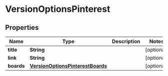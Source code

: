 

# VersionOptionsPinterest


## Properties

| Name | Type | Description | Notes |
|------------ | ------------- | ------------- | -------------|
|**title** | **String** |  |  [optional] |
|**link** | **String** |  |  [optional] |
|**boards** | [**VersionOptionsPinterestBoards**](VersionOptionsPinterestBoards.md) |  |  [optional] |



